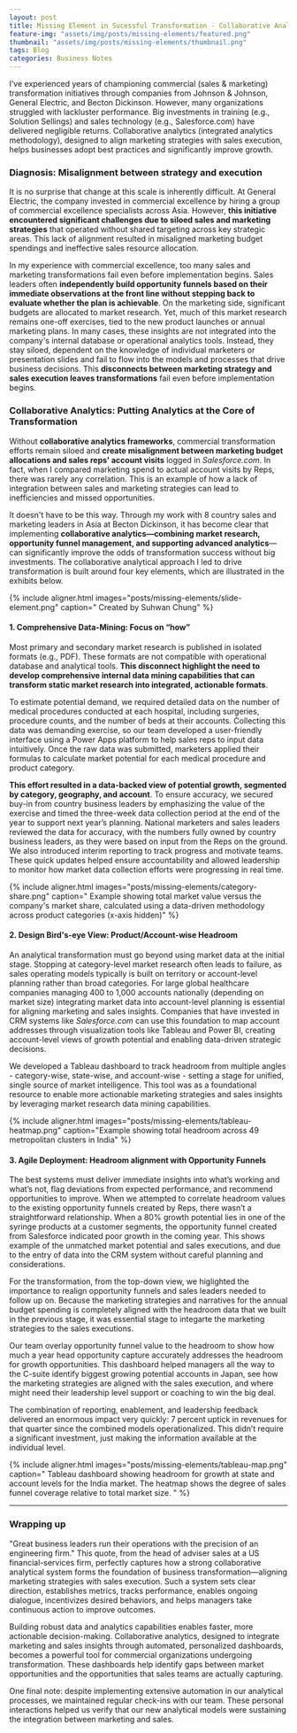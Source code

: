 ```yaml
---
layout: post
title: Missing Element in Sucessful Transformation - Collaborative Analytics
feature-img: "assets/img/posts/missing-elements/featured.png"
thumbnail: "assets/img/posts/missing-elements/thumbnail.png"
tags: Blog
categories: Business Notes
---
```

I’ve experienced years of championing commercial (sales & marketing) transformation initiatives through companies from Johnson & Johnson, General Electric, and Becton Dickinson. However, many organizations struggled with lackluster performance. Big investments in training (e.g., Solution Sellings) and sales technology (e.g., Salesforce.com) have delivered negligible returns. Collaborative analytics (integrated analytics methodology), designed to align marketing strategies with sales execution, helps businesses adopt best practices and significantly improve growth.

### Diagnosis: Misalignment between strategy and execution
It is no surprise that change at this scale is inherently difficult. At General Electric, the company invested in commercial excellence by hiring a group of commercial excellence specialists across Asia. However, **this initiative encountered significant challenges due to siloed sales and marketing strategies** that operated without shared targeting across key strategic areas. This lack of alignment resulted in misaligned marketing budget spendings and ineffective sales resource allocation.

In my experience with commercial excellence, too many sales and marketing transformations fail even before implementation begins. Sales leaders often **independently build opportunity funnels based on their immediate observations at the front line without stepping back to evaluate whether the plan is achievable**. On the marketing side, significant budgets are allocated to market research. Yet, much of this market research remains one-off exercises, tied to the new product launches or annual marketing plans. In many cases, these insights are not integrated into the company's internal database or operational analytics tools. Instead, they stay siloed, dependent on the knowledge of individual marketers or presentation slides and fail to flow into the models and processes that drive business decisions. This **disconnects between marketing strategy and sales execution leaves transformations** fail even before implementation begins.

### Collaborative Analytics: Putting Analytics at the Core of Transformation
Without **collaborative analytics frameworks**, commercial transformation efforts remain siloed and **create misalignment between marketing budget allocations and sales reps' account visits** logged in *Salesforce.com*. In fact, when I compared marketing spend to actual account visits by Reps, there was rarely any correlation. This is an example of how a lack of integration between sales and marketing strategies can lead to inefficiencies and missed opportunities.

It doesn't have to be this way. Through my work with 8 country sales and marketing leaders in Asia at Becton Dickinson, it has become clear that implementing **collaborative analytics—combining market research, opportunity funnel management, and supporting advanced analytics**—can significantly improve the odds of transformation success without big investments. The collaborative analytical approach I led to drive transformation is built around four key elements, which are illustrated in the exhibits below.

{% include aligner.html images="posts/missing-elements/slide-element.png" caption="
Created by Suhwan Chung" %}

#### 1. Comprehensive Data-Mining: Focus on “how”
Most primary and secondary market research is published in isolated formats (e.g., PDF). These formats are not compatible with operational database and analytical tools. **This disconnect highlight the need to develop comprehensive internal data mining capabilities that can transform static market research into integrated, actionable formats**. 

To estimate potential demand, we required detailed data on the number of medical procedures conducted at each hospital, including surgeries, procedure counts, and the number of beds at their accounts. Collecting this data was demanding exercise, so our team developed a user-friendly interface using a Power Apps platform to help sales reps to input data intuitively. Once the raw data was submitted, marketers applied their formulas to calculate market potential for each medical procedure and product category. 

**This effort resulted in a data-backed view of potential growth, segmented by category, geography, and account**. To ensure accuracy, we secured buy-in from country business leaders by emphasizing the value of the exercise and timed the three-week data collection period at the end of the year to support next year’s planning. National marketers and sales leaders reviewed the data for accuracy, with the numbers fully owned by country business leaders, as they were based on input from the Reps on the ground. We also introduced interim reporting to track progress and motivate teams. These quick updates helped ensure accountability and allowed leadership to monitor how market data collection efforts were progressing in real time.

{% include aligner.html images="posts/missing-elements/category-share.png" caption="
Example showing total market value versus the company's market share, calculated using a data-driven methodology across product categories (x-axis hidden)" %}

#### 2. Design Bird's-eye View: Product/Account-wise Headroom 
An analytical transformation must go beyond using market data at the initial stage. Stopping at category-level market research often leads to failure, as sales operating models typically is built on territory or account-level planning rather than broad categories. For large global healthcare companies managing 400 to 1,000 accounts nationally (depending on market size) integrating market data into account-level planning is essential for aligning marketing and sales insights. Companies that have invested in CRM systems like *Salesforce.com* can use this foundation to map account addresses through visualization tools like Tableau and Power BI, creating account-level views of growth potential and enabling data-driven strategic decisions.

We developed a Tableau dashboard to track headroom from multiple angles - category-wise, state-wise, and account-wise - setting a stage for unified, single source of market intelligence. This tool was as a foundational resource to enable more actionable marketing strategies and sales insights by leveraging market research data mining capabilities.

{% include aligner.html images="posts/missing-elements/tableau-heatmap.png" caption="Example showing total headroom across 49 metropolitan clusters in India" %}

#### 3. Agile Deployment: Headroom alignment with Opportunity Funnels
The best systems must deliver immediate insights into what’s working and what’s not, flag deviations from expected performance, and recommend opportunities to improve. When we attempted to correlate headroom values to the existing opportunity funnels created by Reps, there wasn’t a straightforward relationship. When a 80% growth potential lies in one of the syringe products at a customer segments, the opportunity funnel created from Salesforce indicated poor growth in the coming year. This shows example of the unmatched market potential and sales executions, and due to the entry of data into the CRM system without careful planning and considerations. 

For the transformation, from the top-down view, we higlighted the importance to realign opportunity funnels and sales leaders needed to follow up on. Because the marketing strategies and narratives for the annual budget spending is completely aligned with the headroom data that we built in the previous stage, it was essential stage to integarte the marketing strategies to the sales executions. 

Our team overlay opportunity funnel value to the headroom to show how much a year head opportunity capture accurately addresses the headroom for growth opportunities. This dashboard helped managers all the way to the C-suite identify biggest growing potential accounts in Japan, see how the marketing strategies are aligned with the sales execution, and where might need their leadership level support or coaching to win the big deal. 

The combination of reporting, enablement, and leadership feedback delivered an enormous impact very quickly: 7 percent uptick in revenues for that quarter since the combined models operationalized. This didn’t require a significant investment, just making the information available at the individual level.

{% include aligner.html images="posts/missing-elements/tableau-map.png" caption="
Tableau dashboard showing headroom for growth at state and account levels for the India market. The heatmap shows the degree of sales funnel coverage relative to total market size. " %}

---

### Wrapping up
"Great business leaders run their operations with the precision of an engineering firm." This quote, from the head of adviser sales at a US financial-services firm, perfectly captures how a strong collaborative analytical system forms the foundation of business transformation—aligning marketing strategies with sales execution. Such a system sets clear direction, establishes metrics, tracks performance, enables ongoing dialogue, incentivizes desired behaviors, and helps managers take continuous action to improve outcomes. 

Building robust data and analytics capabilities enables faster, more actionable decision-making. Collaborative analytics, designed to integrate marketing and sales insights through automated, personalized dashboards, becomes a powerful tool for commercial organizations undergoing transformation. These dashboards help identify gaps between market opportunities and the opportunities that sales teams are actually capturing.

One final note: despite implementing extensive automation in our analytical processes, we maintained regular check-ins with our team. These personal interactions helped us verify that our new analytical models were sustaining the integration between marketing and sales.